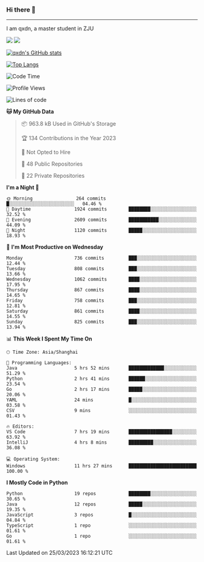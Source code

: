 ### Hi there 👋
---

I am qxdn, a master student in ZJU

[![](https://img.shields.io/badge/blog-qxdn-brightgreen?style=for-the-badge&logo=hexo)](https://qianxu.run) [![](https://img.shields.io/badge/bilibili-qxdn-ff69b4?style=for-the-badge&logo=Bilibili)](https://space.bilibili.com/11674667)


[![qxdn's GitHub stats](https://github-readme-stats.vercel.app/api?username=qxdn&count_private=true&show_icons=true)](https://github.com/qxdn)

[![Top Langs](https://github-readme-stats.vercel.app/api/top-langs/?username=qxdn&layout=compact)](https://github.com/qxdn)

<!--START_SECTION:waka-->
![Code Time](http://img.shields.io/badge/Code%20Time-930%20hrs%2018%20mins-blue)

![Profile Views](http://img.shields.io/badge/Profile%20Views-2-blue)

![Lines of code](https://img.shields.io/badge/From%20Hello%20World%20I%27ve%20Written-10.3%20million%20lines%20of%20code-blue)

**🐱 My GitHub Data** 

> 📦 963.8 kB Used in GitHub's Storage 
 > 
> 🏆 134 Contributions in the Year 2023
 > 
> 🚫 Not Opted to Hire
 > 
> 📜 48 Public Repositories 
 > 
> 🔑 22 Private Repositories 
 > 
**I'm a Night 🦉** 

```text
🌞 Morning                264 commits         █░░░░░░░░░░░░░░░░░░░░░░░░   04.46 % 
🌆 Daytime                1924 commits        ████████░░░░░░░░░░░░░░░░░   32.52 % 
🌃 Evening                2609 commits        ███████████░░░░░░░░░░░░░░   44.09 % 
🌙 Night                  1120 commits        █████░░░░░░░░░░░░░░░░░░░░   18.93 % 
```
📅 **I'm Most Productive on Wednesday** 

```text
Monday                   736 commits         ███░░░░░░░░░░░░░░░░░░░░░░   12.44 % 
Tuesday                  808 commits         ███░░░░░░░░░░░░░░░░░░░░░░   13.66 % 
Wednesday                1062 commits        ████░░░░░░░░░░░░░░░░░░░░░   17.95 % 
Thursday                 867 commits         ████░░░░░░░░░░░░░░░░░░░░░   14.65 % 
Friday                   758 commits         ███░░░░░░░░░░░░░░░░░░░░░░   12.81 % 
Saturday                 861 commits         ████░░░░░░░░░░░░░░░░░░░░░   14.55 % 
Sunday                   825 commits         ███░░░░░░░░░░░░░░░░░░░░░░   13.94 % 
```


📊 **This Week I Spent My Time On** 

```text
🕑︎ Time Zone: Asia/Shanghai

💬 Programming Languages: 
Java                     5 hrs 52 mins       █████████████░░░░░░░░░░░░   51.29 % 
Python                   2 hrs 41 mins       ██████░░░░░░░░░░░░░░░░░░░   23.54 % 
Go                       2 hrs 17 mins       █████░░░░░░░░░░░░░░░░░░░░   20.06 % 
YAML                     24 mins             █░░░░░░░░░░░░░░░░░░░░░░░░   03.58 % 
CSV                      9 mins              ░░░░░░░░░░░░░░░░░░░░░░░░░   01.43 % 

🔥 Editors: 
VS Code                  7 hrs 19 mins       ████████████████░░░░░░░░░   63.92 % 
IntelliJ                 4 hrs 8 mins        █████████░░░░░░░░░░░░░░░░   36.08 % 

💻 Operating System: 
Windows                  11 hrs 27 mins      █████████████████████████   100.00 % 
```

**I Mostly Code in Python** 

```text
Python                   19 repos            ████████░░░░░░░░░░░░░░░░░   30.65 % 
Java                     12 repos            █████░░░░░░░░░░░░░░░░░░░░   19.35 % 
JavaScript               3 repos             █░░░░░░░░░░░░░░░░░░░░░░░░   04.84 % 
TypeScript               1 repo              ░░░░░░░░░░░░░░░░░░░░░░░░░   01.61 % 
Go                       1 repo              ░░░░░░░░░░░░░░░░░░░░░░░░░   01.61 % 
```




 Last Updated on 25/03/2023 16:12:21 UTC
<!--END_SECTION:waka-->

<!--
**qxdn/qxdn** is a ✨ _special_ ✨ repository because its `README.md` (this file) appears on your GitHub profile.

Here are some ideas to get you started:

- 🔭 I’m currently working on ...
- 🌱 I’m currently learning ...
- 👯 I’m looking to collaborate on ...
- 🤔 I’m looking for help with ...
- 💬 Ask me about ...
- 📫 How to reach me: ...
- 😄 Pronouns: ...
- ⚡ Fun fact: ...
-->
